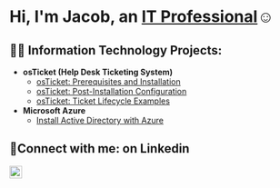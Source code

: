<h1>Hi, I'm Jacob, an <a href="https://www.linkedin.com/in/jacob-soto-304727293?utm_source=share&utm_campaign=share_via&utm_content=profile&utm_medium=ios_app">IT Professional</a>☺</h1>

<h2>👨‍💻 Information Technology Projects:</h2>

- <b>osTicket (Help Desk Ticketing System)</b>
  - [osTicket: Prerequisites and Installation](https://github.com/jacobsot1/prereqs1)
  - [osTicket: Post-Installation Configuration](https://github.com/jacobsoto1/install-config)
  - [osTicket: Ticket Lifecycle Examples](https://github.com/jacobsoto1/lifecycle)
- <b>Microsoft Azure</b>
  - [Install Active Directory with Azure](https://github.com/jacobsoto1/Active-Directory)
    
<h2>🤳Connect with me: on Linkedin </h2>

[<img align="left" alt="jacob | LinkedIn" width="22px" src="https://cdn.jsdelivr.net/npm/simple-icons@v3/icons/linkedin.svg" />][linkedin]

[linkedin]: https://linkedin.com/in/jacob-soto-304727293
